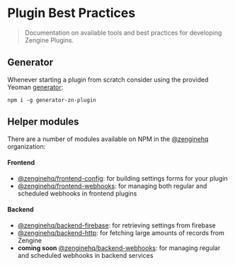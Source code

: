 # Plugin Best Practices

> Documentation on available tools and best practices for developing Zengine Plugins.

## Generator

Whenever starting a plugin from scratch consider using the provided Yeoman [generator](https://github.com/Wizehive/generator-zn-plugin): 

```shell
npm i -g generator-zn-plugin
```

## Helper modules

There are a number of modules available on NPM in the [@zenginehq](https://www.npmjs.com/org/zenginehq) organization:

#### Frontend

- [@zenginehq/frontend-config](https://www.npmjs.com/package/@zenginehq/frontend-config): for building settings forms for your plugin
- [@zenginehq/frontend-webhooks](https://www.npmjs.com/package/@zenginehq/frontend-webhooks): for managing both regular and scheduled webhooks in frontend plugins

#### Backend

- [@zenginehq/backend-firebase](https://www.npmjs.com/package/@zenginehq/backend-firebase): for retrieving settings from firebase
- [@zenginehq/backend-http](https://www.npmjs.com/package/@zenginehq/backend-http): for fetching large amounts of records from Zengine
- **coming soon** [@zenginehq/backend-webhooks](https://www.npmjs.com/package/@zenginehq/backend-webhooks): for managing regular and scheduled webhooks in backend services
